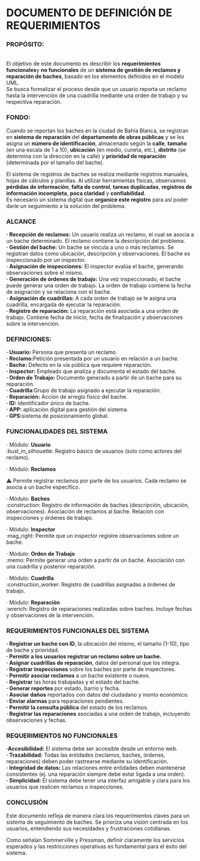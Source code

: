 <H1>DOCUMENTO DE DEFINICIÓN DE REQUERIMIENTOS</H1>


<H3>PROPÓSITO:</H3>

<P><br>El objetivo de este documento es describir los <strong>requerimientos funcionales</strong>y <strong>no funcionales</strong> de un <strong>sistema de gestión de reclamos y reparación de baches</strong>, basado en los elementos definidos en el modelo UML.<br>Se busca formalizar el proceso desde que un usuario reporta un reclamo hasta la intervención de una cuadrilla mediante una orden de trabajo y su respectiva reparación.<br></P>

<H3>FONDO:</H3>

<P>Cuando se reportan los baches en la ciudad de Bahía Blanca, se registran en <strong>sistema de reparación</strong> del <strong>departamento de obras públicas</strong> y se les asigna un <strong>número de identificación</strong>, almacenado según la <strong>calle</strong>, <strong>tamaño</strong> (en una escala de 1 a 10), <strong>ubicación</strong> (en medio, cuneta, etc.), <strong>distrito</strong> (se determina con la dirección en la calle) y <strong>prioridad de reparación</strong> (determinada por el tamaño del bache).</P>

</P>El sistema de registros de baches se realiza mediante registros manuales, hojas de cálculos y planillas. Al utilizar herramientas físicas, observamos <strong>pérdidas de información</strong>, <strong>falta de control</strong>, <strong>tareas duplicadas</strong>, <strong>registros de información incompleta</strong>, <strong>poca claridad</strong> y <strong>confiabilidad</strong>. <br>Es necesario un sistema digital que <strong>organice este registro</strong> para así poder darle un seguimiento a la solución del problema.</P>

<H3>ALCANCE</H3>

<P><strong>· Recepción de reclamos:</strong> Un usuario realiza un reclamo, el cual se asocia a un bache determinado. El reclamo contiene la descripción del problema.<br><strong>· Gestión del bache:</strong> Un bache se vincula a uno o más reclamos. Se registran datos como ubicación, descripción y observaciones. El bache es inspeccionado por un inspector.<br><strong>· Asignación de inspecciones:</strong> El inspector evalúa el bache, generando observaciones sobre el mismo.<br><strong>· Generación de órdenes de trabajo:</strong> Una vez inspeccionado, el bache puede generar una orden de trabajo. La orden de trabajo contiene la fecha de asignación y se relaciona con el bache.<br><strong>· Asignación de cuadrillas:</strong> A cada orden de trabajo se le asigna una cuadrilla, encargada de ejecutar la reparación.<br><strong>· Registro de reparación:</strong> La reparación está asociada a una orden de trabajo. Contiene fecha de inicio, fecha de finalización y observaciones sobre la intervención.</P>


<H3>DEFINICIONES:</H3>

</P><strong>· Usuario:</strong> Persona que presenta un reclamo.<br><strong>· Reclamo:</strong>Petición presentada por un usuario en relación a un bache.<br><strong>· Bache:</strong> Defecto en la vía pública que requiere reparación.<br><strong>· Inspector:</strong> Empleado que analiza y documenta el estado del bache.<br><strong>· Orden de Trabajo:</strong> Documento generado a partir de un bache para su reparación.<br><strong>· Cuadrilla:</strong>Grupo de trabajo asignado a ejecutar la reparación.<br><strong>· Reparación:</strong> Acción de arreglo físico del bache.<br><strong>· ID:</strong> identificador único de bache.<br><strong>· APP:</strong> aplicación digital para gestión del sistema.<br><strong>· GPS:</strong>sistema de posicionamiento global.</P>

<H3>FUNCIONALIDADES DEL SISTEMA</H3>

</P>· Módulo: <strong>Usuario</strong><br> :bust_in_silhouette:
Registro básico de usuarios (solo como actores del reclamo).</P>

</P>· Módulo: <strong>Reclamos</strong><br>

:warning: Permite registrar reclamos por parte de los usuarios. Cada reclamo se asocia a un bache específico.</P>

</P>· Módulo: <strong>Baches</strong><br> 	:construction:
Registro de información de baches (descripción, ubicación, observaciones). Asociación de reclamos al bache. Relación con inspecciones y órdenes de trabajo.</P>

</P>· Módulo: <strong>Inspector</strong><br> :mag_right:
Permite que un inspector registre observaciones sobre un bache.</P>

</P>· Módulo: <strong>Orden de Trabajo</strong><br>  :memo:
Permite generar una orden a partir de un bache. Asociación con una cuadrilla y posterior reparación.</P>

</P>· Módulo: <strong>Cuadrilla</strong><br> :construction_worker:
Registro de cuadrillas asignadas a órdenes de trabajo.</P>

</P>· Módulo: <strong>Reparación</strong><br> :wrench:
Registro de reparaciones realizadas sobre baches. Incluye fechas y observaciones de la intervención.</P>


<H3>REQUERIMIENTOS FUNCIONALES DEL SISTEMA</H3>

</P><strong>· Registrar un bache con ID</strong>, la ubicación del mismo, el tamaño (1-10), tipo de bache y prioridad.<br><strong>· Permitir a los usuarios registrar un reclamo sobre un bache.</strong><br><strong>· Asignar cuadrillas de reparación</strong>, datos del personal que los integra.<br><strong>· Registrar inspecciones</strong> sobre los baches por parte de inspectores.<br><strong>· Permitir asociar reclamos</strong> a un bache existente o nuevo.<br><strong>· Registrar</strong> las horas trabajadas y el estado del bache.<br><strong>· Generar reportes</strong> por estado, barrio y fecha.<br><strong>· Asociar daños</strong> reportados con datos del ciudadano y monto económico.<br><strong>· Enviar alarmas</strong> para reparaciones pendientes.<br><strong>· Permitir la consulta pública</strong> del estado de los reclamos.<br><strong>· Registrar las reparaciones</strong> asociadas a una orden de trabajo, incluyendo observaciones y fechas.</P>

<H3>REQUERIMIENTOS NO FUNCIONALES</H3>

</P><strong>·Accesibilidad:</strong> El sistema debe ser accesible desde un entorno web.<br><strong>· Trazabilidad:</strong> Todas las entidades (reclamos, baches, órdenes, reparaciones) deben poder rastrearse mediante su identificación.<br><strong>· Integridad de datos:</strong> Las relaciones entre entidades deben mantenerse consistentes (ej. una reparación siempre debe estar ligada a una orden).<br><strong>· Simplicidad:</strong> El sistema debe tener una interfaz amigable y clara para los usuarios que realicen reclamos o inspecciones.</P>

<H3>CONCLUSIÓN</H3>

</P>Este documento refleja de manera clara los requerimientos claves para un sistema de seguimiento de baches. Se prioriza una visión centrada en los usuarios, entendiendo sus necesidades y frustraciones cotidianas.</P>

</P>Como señalan Sommerville y Pressman, definir claramente los servicios esperados y las restricciones operativas es fundamental para el éxito del sistema. </P>
